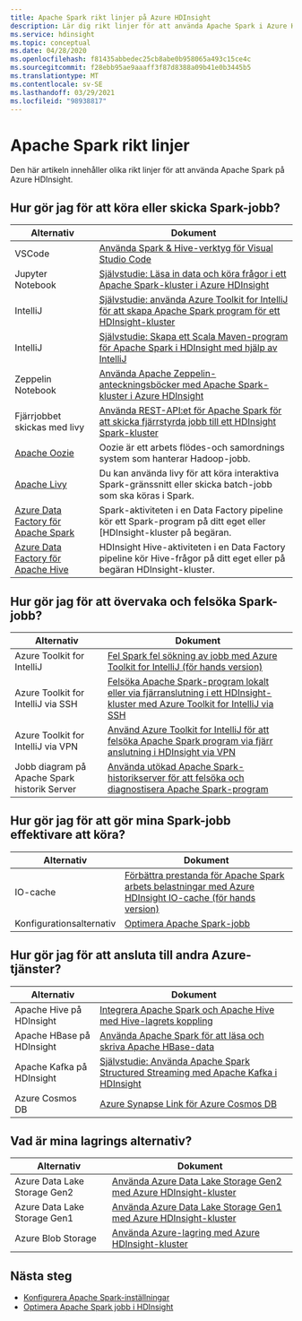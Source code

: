 ```yaml
---
title: Apache Spark rikt linjer på Azure HDInsight
description: Lär dig rikt linjer för att använda Apache Spark i Azure HDInsight.
ms.service: hdinsight
ms.topic: conceptual
ms.date: 04/28/2020
ms.openlocfilehash: f81435abbedec25cb8abe0b958065a493c15ce4c
ms.sourcegitcommit: f28ebb95ae9aaaff3f87d8388a09b41e0b3445b5
ms.translationtype: MT
ms.contentlocale: sv-SE
ms.lasthandoff: 03/29/2021
ms.locfileid: "98938817"
---
```

# <a name="apache-spark-guidelines"></a>Apache Spark rikt linjer

Den här artikeln innehåller olika rikt linjer för att använda Apache Spark på Azure HDInsight.

## <a name="how-do-i-run-or-submit-spark-jobs"></a>Hur gör jag för att köra eller skicka Spark-jobb?

| Alternativ | Dokument |
|---|---|
| VSCode | [Använda Spark & Hive-verktyg för Visual Studio Code](../hdinsight-for-vscode.md) |
| Jupyter Notebook | [Självstudie: Läsa in data och köra frågor i ett Apache Spark-kluster i Azure HDInsight](./apache-spark-load-data-run-query.md) |
| IntelliJ | [Självstudie: använda Azure Toolkit for IntelliJ för att skapa Apache Spark program för ett HDInsight-kluster](./apache-spark-intellij-tool-plugin.md) |
| IntelliJ | [Självstudie: Skapa ett Scala Maven-program för Apache Spark i HDInsight med hjälp av IntelliJ](./apache-spark-create-standalone-application.md) |
| Zeppelin Notebook | [Använda Apache Zeppelin-anteckningsböcker med Apache Spark-kluster i Azure HDInsight](./apache-spark-zeppelin-notebook.md) |
| Fjärrjobbet skickas med livy | [Använda REST-API:et för Apache Spark för att skicka fjärrstyrda jobb till ett HDInsight Spark-kluster](./apache-spark-livy-rest-interface.md) |
|[Apache Oozie](../hdinsight-use-oozie-linux-mac.md)|Oozie är ett arbets flödes-och samordnings system som hanterar Hadoop-jobb.|
|[Apache Livy](./apache-spark-livy-rest-interface.md)|Du kan använda livy för att köra interaktiva Spark-gränssnitt eller skicka batch-jobb som ska köras i Spark.|
|[Azure Data Factory för Apache Spark](../../data-factory/transform-data-using-spark.md)|Spark-aktiviteten i en Data Factory pipeline kör ett Spark-program på ditt eget eller [HDInsight-kluster på begäran.|
|[Azure Data Factory för Apache Hive](../../data-factory/transform-data-using-hadoop-hive.md)|HDInsight Hive-aktiviteten i en Data Factory pipeline kör Hive-frågor på ditt eget eller på begäran HDInsight-kluster.|

## <a name="how-do-i-monitor-and-debug-spark-jobs"></a>Hur gör jag för att övervaka och felsöka Spark-jobb?

| Alternativ | Dokument |
|---|---|
| Azure Toolkit for IntelliJ | [Fel Spark fel sökning av jobb med Azure Toolkit for IntelliJ (för hands version)](apache-spark-intellij-tool-failure-debug.md) |
| Azure Toolkit for IntelliJ via SSH | [Felsöka Apache Spark-program lokalt eller via fjärranslutning i ett HDInsight-kluster med Azure Toolkit for IntelliJ via SSH](apache-spark-intellij-tool-debug-remotely-through-ssh.md) |
| Azure Toolkit for IntelliJ via VPN | [Använd Azure Toolkit for IntelliJ för att felsöka Apache Spark program via fjärr anslutning i HDInsight via VPN](apache-spark-intellij-tool-plugin-debug-jobs-remotely.md) |
| Jobb diagram på Apache Spark historik Server | [Använda utökad Apache Spark-historikserver för att felsöka och diagnostisera Apache Spark-program](./apache-azure-spark-history-server.md) |

## <a name="how-do-i-make-my-spark-jobs-run-more-efficiently"></a>Hur gör jag för att gör mina Spark-jobb effektivare att köra?

| Alternativ | Dokument |
|---|---|
| IO-cache | [Förbättra prestanda för Apache Spark arbets belastningar med Azure HDInsight IO-cache (för hands version)](./apache-spark-improve-performance-iocache.md) |
| Konfigurationsalternativ | [Optimera Apache Spark-jobb](./apache-spark-perf.md) |

## <a name="how-do-i-connect-to-other-azure-services"></a>Hur gör jag för att ansluta till andra Azure-tjänster?

| Alternativ | Dokument |
|---|---|
| Apache Hive på HDInsight | [Integrera Apache Spark och Apache Hive med Hive-lagrets koppling](../interactive-query/apache-hive-warehouse-connector.md) |
| Apache HBase på HDInsight | [Använda Apache Spark för att läsa och skriva Apache HBase-data](../hdinsight-using-spark-query-hbase.md) |
| Apache Kafka på HDInsight | [Självstudie: Använda Apache Spark Structured Streaming med Apache Kafka i HDInsight](../hdinsight-apache-kafka-spark-structured-streaming.md) |
| Azure Cosmos DB | [Azure Synapse Link för Azure Cosmos DB](../../cosmos-db/synapse-link.md) |

## <a name="what-are-my-storage-options"></a>Vad är mina lagrings alternativ?

| Alternativ | Dokument |
|---|---|
| Azure Data Lake Storage Gen2 | [Använda Azure Data Lake Storage Gen2 med Azure HDInsight-kluster](../hdinsight-hadoop-use-data-lake-storage-gen2.md) |
| Azure Data Lake Storage Gen1 | [Använda Azure Data Lake Storage Gen1 med Azure HDInsight-kluster](../hdinsight-hadoop-use-data-lake-storage-gen1.md) |
| Azure Blob Storage | [Använda Azure-lagring med Azure HDInsight-kluster](../hdinsight-hadoop-use-blob-storage.md) |

## <a name="next-steps"></a>Nästa steg

* [Konfigurera Apache Spark-inställningar](apache-spark-settings.md)
* [Optimera Apache Spark jobb i HDInsight](apache-spark-perf.md)
